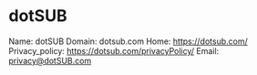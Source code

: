 
# dotSUB

Name: dotSUB
Domain: dotsub.com
Home: https://dotsub.com/
Privacy_policy: https://dotsub.com/privacyPolicy/
Email: privacy@dotSUB.com

